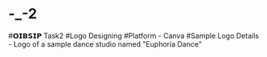 # -_-2
#𝗢𝗜𝗕𝗦𝗜𝗣 Task2
#Logo Designing
#Platform - Canva
#Sample Logo Details - Logo of a sample dance studio named "Euphoria Dance"
